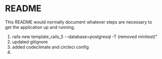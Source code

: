 # README

This README would normally document whatever steps are necessary to get the
application up and running.

1. rails new template_rails_5 --database=postgresql -T (removed minitest)"
2. updated gitignore
3. added codeclimate and circleci config
4.

